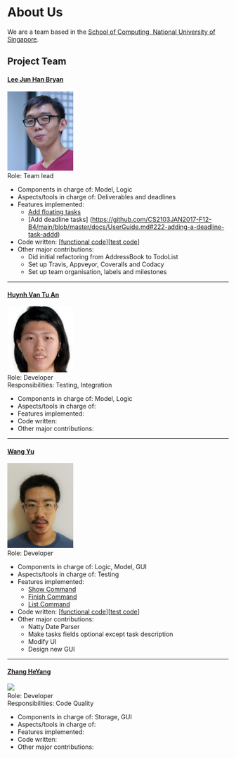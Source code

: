 # About Us

We are a team based in the [School of Computing, National University of Singapore](http://www.comp.nus.edu.sg).

## Project Team

#### [Lee Jun Han Bryan](https://github.com/bryanleejh)<br>
<img src="images/BryanLee.png" width="150"><br>
Role: Team lead <br>
* Components in charge of: Model, Logic
* Aspects/tools in charge of: Deliverables and deadlines <br>
* Features implemented:
   * [Add floating tasks](https://github.com/CS2103JAN2017-F12-B4/main/blob/master/docs/UserGuide.md#221-adding-a-floating-task-addf)
   * [Add deadline tasks]
(https://github.com/CS2103JAN2017-F12-B4/main/blob/master/docs/UserGuide.md#222-adding-a-deadline-task-addd)
* Code written: [[functional code](https://github.com/CS2103JAN2017-F12-B4/main/blob/master/collated/main/A0146738U.md)][[test code](https://github.com/CS2103JAN2017-F12-B4/main/blob/master/collated/test/A0146738U.md)]
* Other major contributions:
   * Did initial refactoring from AddressBook to TodoList
   * Set up Travis, Appveyor, Coveralls and Codacy
   * Set up team organisation, labels and milestones

-----

#### [Huynh Van Tu An](https://github.com/arishuynhvan)<br>
<img src="images/Arishuynhvan.png" width="150"><br>
Role: Developer <br>
Responsibilities: Testing, Integration<br>
* Components in charge of: Model, Logic
* Aspects/tools in charge of:
* Features implemented:
* Code written:
* Other major contributions:

-----

#### [Wang Yu](https://github.com/WangYu-g)<br>
<img src="images/WangYu-g.png" width="150"><br>
Role: Developer <br>
* Components in charge of: Logic, Model, GUI
* Aspects/tools in charge of: Testing
* Features implemented:
	* [Show Command](https://github.com/CS2103JAN2017-F12-B4/main/blob/master/docs/UserGuide.md#26-showing-done-tasks--show)
	* [Finish Command](https://github.com/CS2103JAN2017-F12-B4/main/blob/master/docs/UserGuide.md#213-finish-a-task--finish)
	* [List Command](https://github.com/CS2103JAN2017-F12-B4/main/blob/master/docs/UserGuide.md#23-listing-undone-tasks--list)
* Code written: [[functional code](https://github.com/CS2103JAN2017-F12-B4/main/blob/master/collated/main/A0105748B.md)][[test code](https://github.com/CS2103JAN2017-F12-B4/main/blob/master/collated/test/A0105748B.md)]
* Other major contributions:
	* Natty Date Parser
	* Make tasks fields optional except task description
	* Modify UI
	* Design new GUI

-----

#### [Zhang HeYang](https://github.com/zhypaul)<br>
<img src="https://avatars2.githubusercontent.com/u/25544025?v=3&s=460" width="150"><br>
Role: Developer <br>
Responsibilities: Code Quality <br>
* Components in charge of: Storage, GUI
* Aspects/tools in charge of:
* Features implemented:
* Code written:
* Other major contributions:
